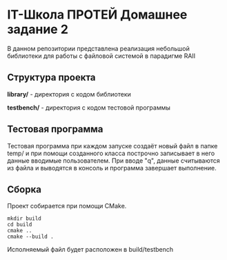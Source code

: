 # IT-Школа ПРОТЕЙ Домашнее задание 2

В данном репозитории представлена реализация небольшой библиотеки для работы с файловой системой в парадигме RAII

## Структура проекта

**library/** - директория с кодом библиотеки

**testbench/** - директория с кодом тестовой программы

## Тестовая программа

Тестовая программа при каждом запуске создаёт новый файл в папке temp/ и при помощи созданного класса построчно записывает в него данные вводимые пользователем. При вводе "q", данные считываются из файла и выводятся в консоль и программа завершает выполнение.

## Сборка

Проект собирается при помощи CMake.

```
mkdir build
cd build
cmake ..
cmake --build .
```

Исполняемый файл будет расположен в build/testbench